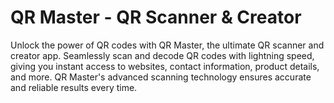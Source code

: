 # QR Master - QR Scanner & Creator

Unlock the power of QR codes with QR Master, the ultimate QR scanner and creator app. Seamlessly scan and decode QR codes with lightning speed, giving you instant access to websites, contact information, product details, and more. QR Master's advanced scanning technology ensures accurate and reliable results every time.